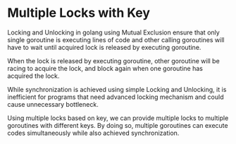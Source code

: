 # Multiple Locks with Key

Locking and Unlocking in golang using Mutual Exclusion ensure that only single goroutine is executing lines of code and other calling goroutines will have to wait until acquired lock is released by executing goroutine. 

When the lock is released by executing goroutine, other goroutine will be racing to acquire the lock, and block again when one goroutine has acquired the lock. 

While synchronization is achieved using simple Locking and Unlocking, it is inefficient for programs that need advanced locking mechanism and could cause unnecessary bottleneck. 

Using multiple locks based on key, we can provide multiple locks to multiple goroutines with different keys. By doing so, multiple goroutines can execute codes simultaneously while also achieved synchronization.
